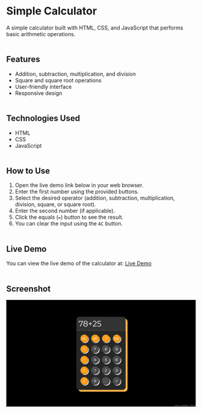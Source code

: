 # Simple Calculator

A simple calculator built with HTML, CSS, and JavaScript that performs basic arithmetic operations.
<br><br>

## Features

- Addition, subtraction, multiplication, and division
- Square and square root operations
- User-friendly interface
- Responsive design
<br><br>

## Technologies Used

- HTML
- CSS
- JavaScript
<br><br>

## How to Use

1. Open the live demo link below in your web browser.
2. Enter the first number using the provided buttons.
3. Select the desired operator (addition, subtraction, multiplication, division, square, or square root).
4. Enter the second number (if applicable).
5. Click the equals (`=`) button to see the result.
6. You can clear the input using the `AC` button.
<br><br>

## Live Demo

You can view the live demo of the calculator at: [Live Demo](https://amanranahere.github.io/Calculator/)
<br><br>

## Screenshot

![Calculator Screenshot](assets/Screenshot.png)
